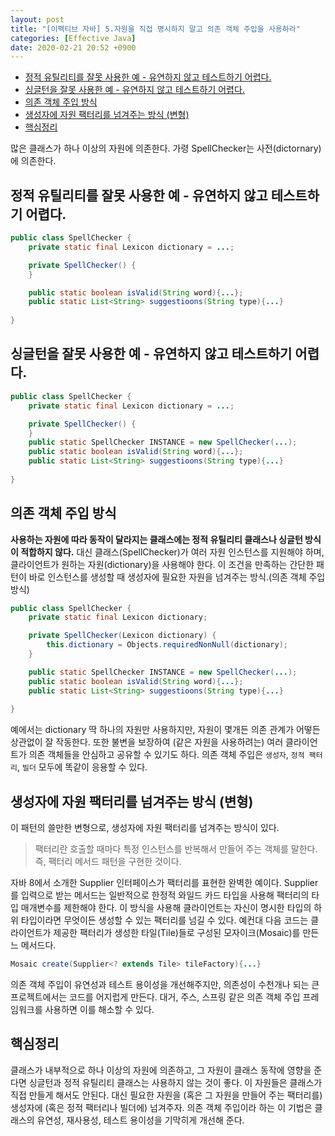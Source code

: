 ```yaml
---
layout: post
title: "[이펙티브 자바] 5.자원을 직접 명시하지 말고 의존 객체 주입을 사용하라"
categories: [Effective Java]
date: 2020-02-21 20:52 +0900
---
```

<!-- TOC -->

- [정적 유틸리티를 잘못 사용한 예 - 유연하지 않고 테스트하기 어렵다.](#정적-유틸리티를-잘못-사용한-예---유연하지-않고-테스트하기-어렵다)
- [싱글턴을 잘못 사용한 예 - 유연하지 않고 테스트하기 어렵다.](#싱글턴을-잘못-사용한-예---유연하지-않고-테스트하기-어렵다)
- [의존 객체 주입 방식](#의존-객체-주입-방식)
- [생성자에 자원 팩터리를 넘겨주는 방식 (변형)](#생성자에-자원-팩터리를-넘겨주는-방식-변형)
- [핵심정리](#핵심정리)

<!-- /TOC -->
많은 클래스가 하나 이상의 자원에 의존한다. 가령 SpellChecker는 사전(dictornary)에 의존한다. 

## 정적 유틸리티를 잘못 사용한 예 - 유연하지 않고 테스트하기 어렵다.
```java
public class SpellChecker {
    private static final Lexicon dictionary = ...;

    private SpellChecker() {
    }

    public static boolean isValid(String word){...};
    public static List<String> suggestioons(String type){...}
    
}
```

## 싱글턴을 잘못 사용한 예 - 유연하지 않고 테스트하기 어렵다.
```java
public class SpellChecker {
    private static final Lexicon dictionary = ...;

    private SpellChecker() {
    }
    public static SpellChecker INSTANCE = new SpellChecker(...);
    public static boolean isValid(String word){...};
    public static List<String> suggestioons(String type){...}
    
}
```

## 의존 객체 주입 방식
**사용하는 자원에 따라 동작이 달라지는 클래스에는 정적 유틸리티 클래스나 싱글턴 방식이 적합하지 않다.**
대신 클래스(SpellChecker)가 여러 자원 인스턴스를 지원해야 하며, 클라이언트가 원하는 자원(dictionary)을 사용해야 한다. 이 조건을 만족하는 간단한 패턴이 바로 인스턴스를 생성할 때 생성자에 필요한 자원을 넘겨주는 방식.(의존 객체 주입 방식)

```java
public class SpellChecker {
    private static final Lexicon dictionary;

    private SpellChecker(Lexicon dictionary) {
        this.dictionary = Objects.requiredNonNull(dictionary);
    }

    public static SpellChecker INSTANCE = new SpellChecker(...);
    public static boolean isValid(String word){...};
    public static List<String> suggestioons(String type){...}
    
}
```
예에서는 dictionary 딱 하나의 자원만 사용하지만, 자원이 몇개든 의존 관계가 어떻든 상관없이 잘 작동한다. 또한 불변을 보장하여 (같은 자원을 사용하려는) 여러 클라이언트가 의존 객체들을 안심하고 공유할 수 있기도 하다. 의존 객체 주입은 `생성자`, `정적 팩터리`, `빌더` 모두에 똑같이 응용할 수 있다.

## 생성자에 자원 팩터리를 넘겨주는 방식 (변형)
이 패턴의 쓸만한 변형으로, 생성자에 자원 팩터리를 넘겨주는 방식이 있다. 
> 팩터리란 호출할 때마다 특정 인스턴스를 반복해서 만들어 주는 객체를 말한다. 즉, 팩터리 메서드 패턴을 구현한 것이다.

자바 8에서 소개한 Supplier<T> 인터페이스가 팩터리를 표현한 완벽한 예이다. Supplier<T>를 입력으로 받는 메서드는 일반적으로 한정적 와일드 카드 타입을 사용해 팩터리의 타입 매개변수를 제한해야 한다. 이 방식을 사용해 클라이언트는 자신이 명시한 타입의 하위 타입이라면 무엇이든 생성할 수 있는 팩터리를 넘길 수 있다. 예컨대 다음 코드는 클라이언트가 제공한 팩터리가 생성한 타일(Tile)들로 구성된 모자이크(Mosaic)를 만든느 메서드다.
```java
Mosaic create(Supplier<? extends Tile> tileFactory){...}
```

의존 객체 주입이 유연성과 테스트 용이성을 개선해주지만, 의존성이 수천개나 되는 큰 프로젝트에서는 코드를 어지럽게 만든다. 대거, 주스, 스프링 같은 의존 객체 주입 프레임워크를 사용하면 이를 해소할 수 있다. 

## 핵심정리
클래스가 내부적으로 하나 이상의 자원에 의존하고, 그 자원이 클래스 동작에 영향을 준다면 싱글턴과 정적 유틸리티 클래스는 사용하지 않는 것이 좋다. 이 자원들은 클래스가 직접 만들게 해서도 안된다. 대신 필요한 자원을 (혹은 그 자원을 만들어 주는 팩터리를) 생성자에 (혹은 정적 팩터리나 빌더에) 넘겨주자. 의존 객체 주입이라 하는 이 기법은 클래스의 유연성, 재사용성, 테스트 용이성을 기막히게 개선해 준다.